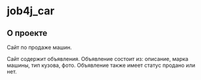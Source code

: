# job4j_car

## О проекте

Сайт по продаже машин.

Сайт содержит объявления. Объявление состоит из: описание, марка машины, тип кузова, фото.
Объявление также имеет статус продано или нет.